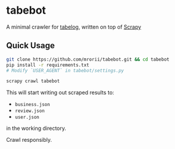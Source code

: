 # tabebot

A minimal crawler for [tabelog](http://tabelog.com/), written on top of [Scrapy](http://scrapy.org/)

## Quick Usage

```bash
git clone https://github.com/mrorii/tabebot.git && cd tabebot
pip install -r requirements.txt
# Modify `USER_AGENT` in tabebot/settings.py

scrapy crawl tabebot
```

This will start writing out scraped results to:

* `business.json`
* `review.json`
* `user.json`

in the working directory.

Crawl responsibly.
